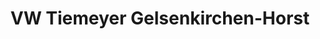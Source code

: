 ---
title: "VW Tiemeyer Gelsenkirchen-Horst"
url: /gelsenkirchen/vw-tiemeyer-gelsenkirchen-horst/
shop: Autohaus
---
